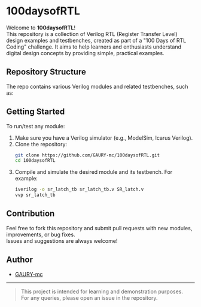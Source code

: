 # 100daysofRTL

Welcome to **100daysofRTL**!  
This repository is a collection of Verilog RTL (Register Transfer Level) design examples and testbenches, created as part of a "100 Days of RTL Coding" challenge. It aims to help learners and enthusiasts understand digital design concepts by providing simple, practical examples.

## Repository Structure

The repo contains various Verilog modules and related testbenches, such as:

<!-- MODULE LIST START -->
<!-- MODULE LIST END -->

## Getting Started

To run/test any module:

1. Make sure you have a Verilog simulator (e.g., ModelSim, Icarus Verilog).
2. Clone the repository:
   ```bash
   git clone https://github.com/GAURY-mc/100daysofRTL.git
   cd 100daysofRTL
   ```
3. Compile and simulate the desired module and its testbench. For example:
   ```bash
   iverilog -o sr_latch_tb sr_latch_tb.v SR_latch.v
   vvp sr_latch_tb
   ```

## Contribution

Feel free to fork this repository and submit pull requests with new modules, improvements, or bug fixes.  
Issues and suggestions are always welcome!

## Author

- [GAURY-mc](https://github.com/GAURY-mc)

---

> This project is intended for learning and demonstration purposes.  
> For any queries, please open an issue in the repository.
